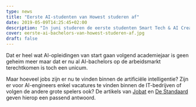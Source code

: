 ```yaml
---
type: news
title: "Eerste AI-studenten van Howest studeren af"
date: 2019-05-09T14:25:45+02:00
description: "In juni studeren de eerste studenten Smart Tech & AI Creator af aan de opleiding MCT. Deze 30-tal studenten mogen zich alvast pioniers voelen. Ze gaan als eersten de arbeidsmarkt voor AI-bachelors verkennen."
cover: eerste-ai-bachelors-van-howest-studeren-af.jpg
draft: false
---
```


Dat er heel wat AI-opleidingen van start gaan volgend academiejaar is geen geheim meer maar dat er nu al AI-bachelors op de arbeidsmarkt terechtkomen is toch een unicum.

Maar hoeveel jobs zijn er nu te vinden binnen de artificiële intelligentie? Zijn er voor AI-engineers enkel vacatures te vinden binnen de IT-bedrijven of volgen de andere grote spelers ook? De artikels van [Jobat](https://www.jobat.be/nl/artikels/hoeveel-jobs-zijn-er-in-artificiele-intelligentie/) en [De Standaard](http://www.standaard.be/cnt/dmf20190507_04381161) geven hierop een passend antwoord.
